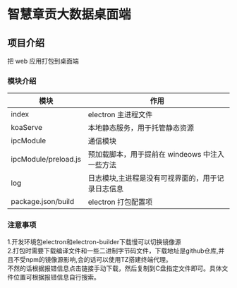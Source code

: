 # 智慧章贡大数据桌面端

## 项目介绍

把 web 应用打包到桌面端

### 模块介绍

| 模块                 | 作用                                              |
| -------------------- | ------------------------------------------------- |
| index                | electron 主进程文件                               |
| koaServe             | 本地静态服务，用于托管静态资源                    |
| ipcModule            | 通信模块                                          |
| ipcModule/preload.js | 预加载脚本，用于提前在 windeows 中注入一些方法    |
| log                  | 日志模块,主进程是没有可视界面的，用于记录日志信息 |
| package.json/build   | electron 打包配置项                               |


### 注意事项

1.开发环境包electron和electron-builder下载慢可以切换镜像源  
2.打包时需要下载编译文件和一些二进制字节码文件，下载地址是github仓库,并且不受npm的镜像源影响,会的话可以使用TZ搭建终端代理。  
不然的话根据报错信息点击链接手动下载，然后复制到C盘指定文件即可。具体文件位置可根据报错信息自行搜索。